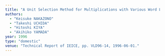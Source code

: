 ```yaml
---
title: "A Unit Selection Method for Multiplications with Various Word Lengths"
authors:
  - "Keisuke NAKAZONO"
  - "Takeshi UCHIDA"
  - "Hitoshi KIYA"
  - "Akihiko YAMADA"
year: 1996
type: "domestic"
venue: "Technical Report of IEICE, pp. VLD96-14, 1996-06-01."
---
```

